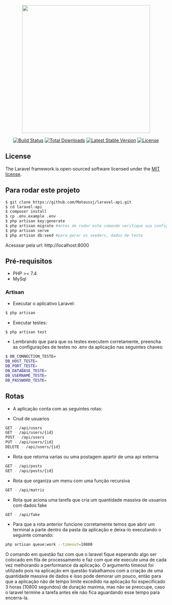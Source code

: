 <p align="center"><a href="https://laravel.com" target="_blank"><img src="https://raw.githubusercontent.com/laravel/art/master/logo-lockup/5%20SVG/2%20CMYK/1%20Full%20Color/laravel-logolockup-cmyk-red.svg" width="400"></a></p>

<p align="center">
<a href="https://travis-ci.org/laravel/framework"><img src="https://travis-ci.org/laravel/framework.svg" alt="Build Status"></a>
<a href="https://packagist.org/packages/laravel/framework"><img src="https://img.shields.io/packagist/dt/laravel/framework" alt="Total Downloads"></a>
<a href="https://packagist.org/packages/laravel/framework"><img src="https://img.shields.io/packagist/v/laravel/framework" alt="Latest Stable Version"></a>
<a href="https://packagist.org/packages/laravel/framework"><img src="https://img.shields.io/packagist/l/laravel/framework" alt="License"></a>
</p>

## License

The Laravel framework is open-sourced software licensed under the [MIT license](https://opensource.org/licenses/MIT).

## Para rodar este projeto
```bash
$ git clone https://github.com/Mateussj/laravel-api.git
$ cd laravel-api
$ composer install
$ cp .env.example .env
$ php artisan key:generate
$ php artisan migrate #antes de rodar este comando verifique sua configuracao com banco em .env e a criação dos bancos necessarios
$ php artisan serve
$ php artisan db:seed #para gerar os seeders, dados de teste
```
Acesssar pela url: http://localhost:8000

## Pré-requisitos
- PHP >= 7.4
- MySql

### Artisan
- Executar o aplicativo Laravel:
```bash
$ php artisan
```
- Executar testes:
```bash
$ php artisan test
```
- Lembrando que para que os testes executem corretamente, preencha as configurações de testes no .env da aplicação nas seguintes chaves:

```bash
$ DB_CONNECTION_TESTE=
DB_HOST_TESTE=
DB_PORT_TESTE=
DB_DATABASE_TESTE=
DB_USERNAME_TESTE=
DB_PASSWORD_TESTE=
```

## Rotas

- A aplicação conta com as seguintes rotas:

- Crud de usuarios
```bash
GET - /api/users
GET - /api/users/{id}
POST - /api/users
PUT - /api/users/{id}
DELETE - /api/users/{id}
```
- Rota que retorna varias ou uma postagem apartir de uma api externa
```bash
GET - /api/posts
GET - /api/posts/{id}
```
- Rota que organiza um menu com uma função recursiva
```bash
GET - /api/matriz
```
- Rota que aciona uma tarefa que cria um quantidade massiva de usuarios com dados fake
```bash
GET - /api/fake
```
- Para que a rota anterior funcione corretamente temos que abrir um terminal a parte dentro da pasta da aplicação e deixa-lo executando o seguinte comando:
```bash
php artisan queue:work --timeout=10800
```
O comando em questão faz com que o laravel fique esperando algo ser colocado em fila de processamento e faz com que ele execute uma de cada vez melhorando a performance da aplicação. O argumento timeout foi utilizado pois na aplicação em questão
trabalhamos com a criação de uma quantidade massiva de dados e isso pode demorar um pouco, então para que a aplicação não de tempo limite excedido na aplicação foi especificado 3 horas (10800 segundos) de duração maxima, mas não se preocupe, caso o laravel termine a tarefa antes ele não fica aguardando esse tempo para encerra-la.
